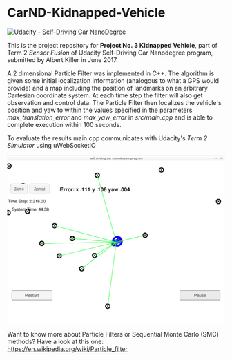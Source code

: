 # CarND-Kidnapped-Vehicle
[![Udacity - Self-Driving Car NanoDegree](https://s3.amazonaws.com/udacity-sdc/github/shield-carnd.svg)](http://www.udacity.com/drive)

This is the project repository for **Project No. 3 Kidnapped Vehicle**, part of Term 2 _Sensor Fusion_ of Udacity Self-Driving Car Nanodegree program, submitted by Albert Killer in June 2017. 

A 2 dimensional Particle Filter was implemented in C++. The algorithm is given some initial localization information (analogous to what a GPS would provide) and a map including the position of landmarks on an arbitrary Cartesian coordinate system. At each time step the filter will also get observation and control data. The Particle Filter then localizes the vehicle's position and yaw to within the values specified in the parameters *max_translation_error* and *max_yaw_error* in *src/main.cpp* and is able to complete execution within 100 seconds. 

To evaluate the results main.cpp communicates with Udacity's *Term 2 Simulator* using uWebSocketIO



![Evaluating results using Udacity's Term 2 Simulator](Screenshot%20from%202017-06-10%2017-35-51.png?raw=true "Evaluating results using Udacity's Term 2 Simulator")



Want to know more about Particle Filters or Sequential Monte Carlo (SMC) methods? Have a look at this one: https://en.wikipedia.org/wiki/Particle_filter
